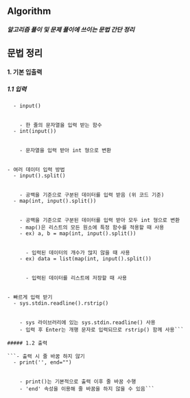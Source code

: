 ## Algorithm

##### 알고리즘 풀이 및 문제 풀이에 쓰이는 문법 간단 정리

## 문법 정리

#### 1. 기본 입출력

##### 1.1 입력

```- 표준 입력 방법
  - input()


    - 한 줄의 문자열을 입력 받는 함수
  - int(input())


    - 문자열을 입력 받아 int 형으로 변환


- 여러 데이터 입력 방법
  - input().split()


    - 공백을 기준으로 구분된 데이터를 입력 받음 (위 코드 기준)
  - map(int, input().split())


    - 공백을 기준으로 구분된 데이터를 입력 받아 모두 int 형으로 변환
    - map()은 리스트의 모든 원소에 특정 함수를 적용할 때 사용
    - ex) a, b = map(int, input().split())


      - 입력된 데이터의 개수가 많지 않을 때 사용
    - ex) data = list(map(int, input().split())


      - 입력된 데이터를 리스트에 저장할 때 사용


- 빠르게 입력 받기
  - sys.stdin.readline().rstrip()


    - sys 라이브러리에 있는 sys.stdin.readline() 사용
    - 입력 후 Enter는 개행 문자로 입력되므로 rstrip() 함께 사용```

##### 1.2 출력

```- 출력 시 줄 바꿈 하지 않기
  - print('', end="")


    - print()는 기본적으로 출력 이후 줄 바꿈 수행
    - 'end' 속성을 이용해 줄 바꿈을 하지 않을 수 있음```
